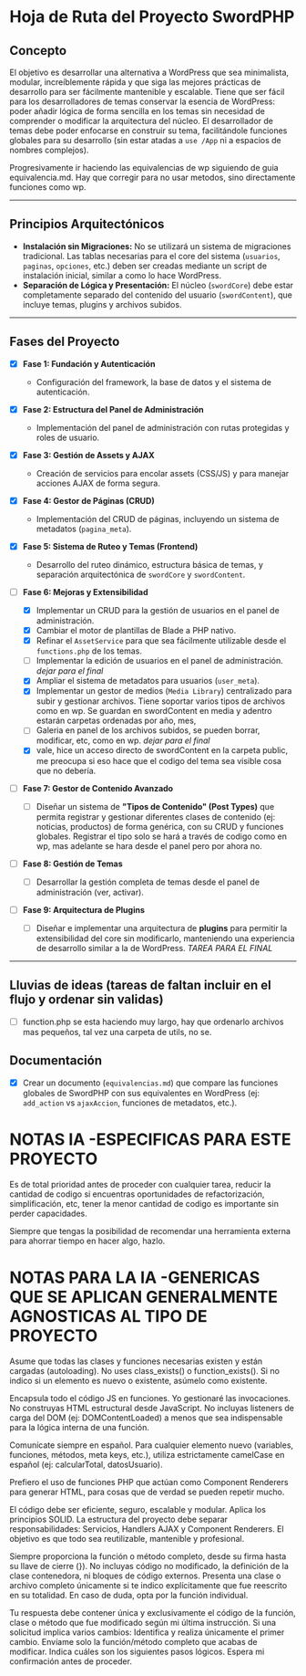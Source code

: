 # Hoja de Ruta del Proyecto SwordPHP

## Concepto
El objetivo es desarrollar una alternativa a WordPress que sea minimalista, modular, increíblemente rápida y que siga las mejores prácticas de desarrollo para ser fácilmente mantenible y escalable. Tiene que ser fácil para los desarrolladores de temas conservar la esencia de WordPress: poder añadir lógica de forma sencilla en los temas sin necesidad de comprender o modificar la arquitectura del núcleo. El desarrollador de temas debe poder enfocarse en construir su tema, facilitándole funciones globales para su desarrollo (sin estar atadas a `use /App` ni a espacios de nombres complejos).

Progresivamente ir haciendo las equivalencias de wp siguiendo de guia equivalencia.md. Hay que corregir para no usar metodos, sino directamente funciones como wp.

---

## Principios Arquitectónicos
- **Instalación sin Migraciones:** No se utilizará un sistema de migraciones tradicional. Las tablas necesarias para el core del sistema (`usuarios`, `paginas`, `opciones`, etc.) deben ser creadas mediante un script de instalación inicial, similar a como lo hace WordPress.
- **Separación de Lógica y Presentación:** El núcleo (`swordCore`) debe estar completamente separado del contenido del usuario (`swordContent`), que incluye temas, plugins y archivos subidos.

---

## Fases del Proyecto

- [x] **Fase 1: Fundación y Autenticación**
    - Configuración del framework, la base de datos y el sistema de autenticación.

- [x] **Fase 2: Estructura del Panel de Administración**
    - Implementación del panel de administración con rutas protegidas y roles de usuario.

- [x] **Fase 3: Gestión de Assets y AJAX**
    - Creación de servicios para encolar assets (CSS/JS) y para manejar acciones AJAX de forma segura.

- [x] **Fase 4: Gestor de Páginas (CRUD)**
    - Implementación del CRUD de páginas, incluyendo un sistema de metadatos (`pagina_meta`).

- [x] **Fase 5: Sistema de Ruteo y Temas (Frontend)**
    - Desarrollo del ruteo dinámico, estructura básica de temas, y separación arquitectónica de `swordCore` y `swordContent`.

- [ ] **Fase 6: Mejoras y Extensibilidad**
    - [x] Implementar un CRUD para la gestión de usuarios en el panel de administración.
    - [x] Cambiar el motor de plantillas de Blade a PHP nativo.
    - [x] Refinar el `AssetService` para que sea fácilmente utilizable desde el `functions.php` de los temas.
    - [ ] Implementar la edición de usuarios en el panel de administración. *dejar para el final*
    - [x] Ampliar el sistema de metadatos para usuarios (`user_meta`).
    - [x] Implementar un gestor de medios (`Media Library`) centralizado para subir y gestionar archivos. Tiene soportar varios tipos de archivos como en wp. Se guardan en swordContent en media y adentro estarán carpetas ordenadas por año, mes,
    - [ ] Galeria en panel de los archivos subidos, se pueden borrar, modificar, etc, como en wp. *dejar para el final*
    - [x] vale, hice un acceso directo de swordContent en la carpeta public, me preocupa si eso hace que el codigo del tema sea visible cosa que no debería. 
    
- [ ] **Fase 7: Gestor de Contenido Avanzado**
    - [ ] Diseñar un sistema de **"Tipos de Contenido" (Post Types)** que permita registrar y gestionar diferentes clases de contenido (ej: noticias, productos) de forma genérica, con su CRUD y funciones globales. Registrar el tipo solo se hará a través de codigo como en wp, mas adelante se hara desde el panel pero por ahora no.

- [ ] **Fase 8: Gestión de Temas**
    - [ ] Desarrollar la gestión completa de temas desde el panel de administración (ver, activar).

- [ ] **Fase 9: Arquitectura de Plugins**
    - [ ] Diseñar e implementar una arquitectura de **plugins** para permitir la extensibilidad del core sin modificarlo, manteniendo una experiencia de desarrollo similar a la de WordPress. *TAREA PARA EL FINAL*

---

## Lluvias de ideas (tareas de faltan incluir en el flujo y ordenar sin validas)

- [ ] function.php se esta haciendo muy largo, hay que ordenarlo archivos mas pequeños, tal vez una carpeta de utils, no se. 

## Documentación
- [x] Crear un documento (`equivalencias.md`) que compare las funciones globales de SwordPHP con sus equivalentes en WordPress (ej: `add_action` vs `ajaxAccion`, funciones de metadatos, etc.).


# NOTAS IA -ESPECIFICAS PARA ESTE PROYECTO

Es de total prioridad antes de proceder con cualquier tarea, reducir la cantidad de codigo si encuentras oportunidades de refactorización, simplificación, etc, tener la menor cantidad de codigo es importante sin perder capacidades.

Siempre que tengas la posibilidad de recomendar una herramienta externa para ahorrar tiempo en hacer algo, hazlo.

# NOTAS PARA LA IA -GENERICAS QUE SE APLICAN GENERALMENTE AGNOSTICAS AL TIPO DE PROYECTO

Asume que todas las clases y funciones necesarias existen y están cargadas (autoloading). No uses class_exists() o function_exists(). Si no indico si un elemento es nuevo o existente, asúmelo como existente.

Encapsula todo el código JS en funciones. Yo gestionaré las invocaciones. No construyas HTML estructural desde JavaScript. No incluyas listeners de carga del DOM (ej: DOMContentLoaded) a menos que sea indispensable para la lógica interna de una función.

Comunícate siempre en español. Para cualquier elemento nuevo (variables, funciones, métodos, meta keys, etc.), utiliza estrictamente camelCase en español (ej: calcularTotal, datosUsuario).

Prefiero el uso de funciones PHP que actúan como Component Renderers para generar HTML, para cosas que de verdad se pueden repetir mucho.

El código debe ser eficiente, seguro, escalable y modular. Aplica los principios SOLID. La estructura del proyecto debe separar responsabilidades: Servicios, Handlers AJAX y Component Renderers. El objetivo es que todo sea reutilizable, mantenible y profesional.

Siempre proporciona la función o método completo, desde su firma hasta su llave de cierre (}). No incluyas código no modificado, la definición de la clase contenedora, ni bloques de código externos. Presenta una clase o archivo completo únicamente si te indico explícitamente que fue reescrito en su totalidad. En caso de duda, opta por la función individual.

Tu respuesta debe contener única y exclusivamente el código de la función, clase o método que fue modificado según mi última instrucción. Si una solicitud implica varios cambios: Identifica y realiza únicamente el primer cambio. Envíame solo la función/método completo que acabas de modificar. Indica cuáles son los siguientes pasos lógicos. Espera mi confirmación antes de proceder.
